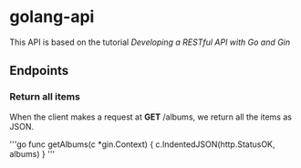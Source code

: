 # golang-api

This API is based on the tutorial *Developing a RESTful API with Go and Gin*

## Endpoints

### Return all items

When the client makes a request at **GET** /albums, we return all the items as JSON.

'''go
func getAlbums(c *gin.Context) {
    c.IndentedJSON(http.StatusOK, albums)
}
'''